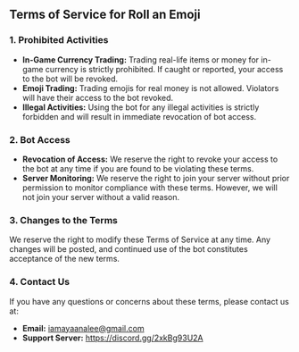 ## Terms of Service for Roll an Emoji

### 1. Prohibited Activities
- **In-Game Currency Trading:** Trading real-life items or money for in-game currency is strictly prohibited. If caught or reported, your access to the bot will be revoked.
- **Emoji Trading:** Trading emojis for real money is not allowed. Violators will have their access to the bot revoked.
- **Illegal Activities:** Using the bot for any illegal activities is strictly forbidden and will result in immediate revocation of bot access.

### 2. Bot Access
- **Revocation of Access:** We reserve the right to revoke your access to the bot at any time if you are found to be violating these terms.
- **Server Monitoring:** We reserve the right to join your server without prior permission to monitor compliance with these terms. However, we will not join your server without a valid reason.

### 3. Changes to the Terms
We reserve the right to modify these Terms of Service at any time. Any changes will be posted, and continued use of the bot constitutes acceptance of the new terms.

### 4. Contact Us
If you have any questions or concerns about these terms, please contact us at:

- **Email:** iamayaanalee@gmail.com
- **Support Server:** https://discord.gg/2xkBg93U2A
